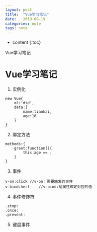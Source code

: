 ```yaml
---
layout: post
title:  "Vue学习笔记"
date:   2019-09-19
categories: note
tags: note
---
```


* content
{:toc}

Vue学习笔记






# Vue学习笔记
1. 实例化
```
new Vue{
    ml:'#id',
    data:{
        name:tiankai,
        age:18
    }
}
```

2. 绑定方法
```
methods:{
    greet:function(){
        this.age == ;
    }
}
```

3. 事件
```
v-on:click //v-on：需要触发的事件
v-bind:herf    //v-bind:给属性绑定对应的值
```

4. 事件修饰符
```
.stop:
.once:
.prevent:
```

5. 键盘事件
```

```

